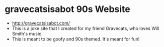 # gravecatsisabot 90s Website
* http://gravecatsisabot.com/
* This is a joke site that I created for my friend Gravecats, who loves Will Smith's music.
* This is meant to be goofy and 90s themed. It's meant for fun!
